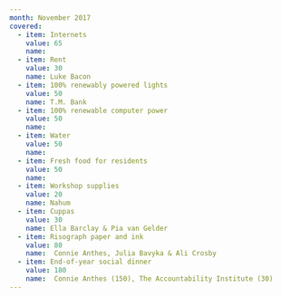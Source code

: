 ```yaml
---
month: November 2017
covered:
  - item: Internets
    value: 65
    name:
  - item: Rent
    value: 30
    name: Luke Bacon
  - item: 100% renewably powered lights
    value: 50
    name: T.M. Bank
  - item: 100% renewable computer power
    value: 50
    name:
  - item: Water
    value: 50
    name:
  - item: Fresh food for residents
    value: 50
    name:
  - item: Workshop supplies
    value: 20
    name: Nahum
  - item: Cuppas
    value: 30
    name: Ella Barclay & Pia van Gelder
  - item: Risograph paper and ink
    value: 80
    name:  Connie Anthes, Julia Bavyka & Ali Crosby
  - item: End-of-year social dinner
    value: 180
    name:  Connie Anthes (150), The Accountability Institute (30)
---
```

